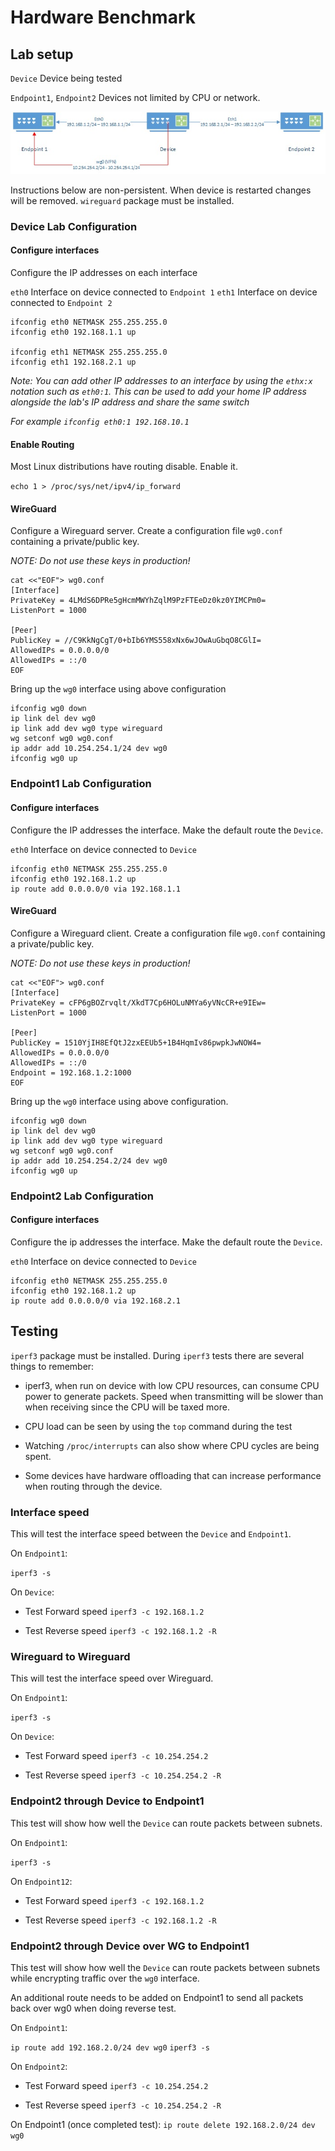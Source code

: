 # Hardware Benchmark

## Lab setup

`Device` Device being tested  

`Endpoint1`, `Endpoint2` Devices not limited by CPU or network.

![image](images/hardware-benchmark-network.jpg)

Instructions below are non-persistent. When device is restarted changes will be removed. `wireguard` package must be installed.

### Device Lab Configuration

#### Configure interfaces

Configure the IP addresses on each interface

`eth0` Interface on device connected to `Endpoint 1`
`eth1` Interface on device connected to `Endpoint 2`


```
ifconfig eth0 NETMASK 255.255.255.0
ifconfig eth0 192.168.1.1 up

ifconfig eth1 NETMASK 255.255.255.0
ifconfig eth1 192.168.2.1 up
```
*Note: You can add other IP addresses to an interface by using the `ethx:x` notation such as `eth0:1`.  This can be used to add your home IP address alongside the lab's IP address and share the same switch*

*For example `ifconfig eth0:1 192.168.10.1`*


#### Enable Routing

Most Linux distributions have routing disable. Enable it.

`echo 1 > /proc/sys/net/ipv4/ip_forward`

#### WireGuard

Configure a Wireguard server. Create a configuration file `wg0.conf` containing a private/public key.

*NOTE: Do not use these keys in production!* 

```
cat <<"EOF"> wg0.conf
[Interface]
PrivateKey = 4LMdS6DPRe5gHcmMWYhZqlM9PzFTEeDz0kz0YIMCPm0=
ListenPort = 1000

[Peer]
PublicKey = //C9KkNgCgT/0+bIb6YMS558xNx6wJOwAuGbqO8CGlI=
AllowedIPs = 0.0.0.0/0
AllowedIPs = ::/0
EOF
```

Bring up the `wg0` interface using above configuration

```
ifconfig wg0 down
ip link del dev wg0
ip link add dev wg0 type wireguard
wg setconf wg0 wg0.conf
ip addr add 10.254.254.1/24 dev wg0
ifconfig wg0 up
```


### Endpoint1 Lab Configuration

#### Configure interfaces

Configure the IP addresses the interface. Make the default route the `Device`.

`eth0` Interface on device connected to `Device`

```
ifconfig eth0 NETMASK 255.255.255.0
ifconfig eth0 192.168.1.2 up
ip route add 0.0.0.0/0 via 192.168.1.1
```

#### WireGuard

Configure a Wireguard client.  Create a configuration file `wg0.conf` containing a private/public key.

*NOTE: Do not use these keys in production!* 

```
cat <<"EOF"> wg0.conf
[Interface]
PrivateKey = cFP6gBOZrvqlt/XkdT7Cp6HOLuNMYa6yVNcCR+e9IEw=
ListenPort = 1000

[Peer]
PublicKey = 1510YjIH8EfQtJ2zxEEUb5+1B4HqmIv86pwpkJwNOW4=
AllowedIPs = 0.0.0.0/0
AllowedIPs = ::/0
Endpoint = 192.168.1.2:1000
EOF
```

Bring up the `wg0` interface using above configuration.

```
ifconfig wg0 down
ip link del dev wg0
ip link add dev wg0 type wireguard
wg setconf wg0 wg0.conf
ip addr add 10.254.254.2/24 dev wg0
ifconfig wg0 up
```

### Endpoint2 Lab Configuration

#### Configure interfaces

Configure the ip addresses the interface. Make the default route the `Device`.

`eth0` Interface on device connected to `Device`

```
ifconfig eth0 NETMASK 255.255.255.0
ifconfig eth0 192.168.1.2 up
ip route add 0.0.0.0/0 via 192.168.2.1
```

## Testing

`iperf3` package must be installed. During `iperf3` tests there are several things to remember:

- iperf3, when run on device with low CPU resources, can consume CPU power to generate packets. Speed when transmitting will be slower than when receiving since the CPU will be taxed more.

- CPU load can be seen by using the `top` command during the test

- Watching  `/proc/interrupts` can also show where CPU cycles are being spent.

- Some devices have hardware offloading that can increase performance when routing through the device.

### Interface speed

This will test the interface speed between the `Device` and `Endpoint1`.  

On `Endpoint1`:

`iperf3 -s`

On `Device`:

- Test Forward speed
`iperf3 -c 192.168.1.2`

- Test Reverse speed
`iperf3 -c 192.168.1.2 -R`


### Wireguard to Wireguard

This will test the interface speed over Wireguard. 

On `Endpoint1`:

`iperf3 -s`

On `Device`:

- Test Forward speed
`iperf3 -c 10.254.254.2`

- Test Reverse speed
`iperf3 -c 10.254.254.2 -R`

### Endpoint2 through Device to Endpoint1

This test will show how well the `Device` can route packets between subnets.

On `Endpoint1`:

`iperf3 -s`

On `Endpoint12`:

- Test Forward speed
`iperf3 -c 192.168.1.2`

- Test Reverse speed
`iperf3 -c 192.168.1.2 -R`


### Endpoint2 through Device over WG to Endpoint1

This test will show how well the `Device` can route packets between subnets while encrypting traffic over the `wg0` interface.

An additional route needs to be added on Endpoint1 to send all packets back over wg0 when doing reverse test.

On `Endpoint1`:

`ip route add 192.168.2.0/24 dev wg0`
`iperf3 -s`


On `Endpoint2`:

- Test Forward speed
`iperf3 -c 10.254.254.2`

- Test Reverse speed
`iperf3 -c 10.254.254.2 -R`

On Endpoint1 (once completed test):
`ip route delete 192.168.2.0/24 dev wg0`
